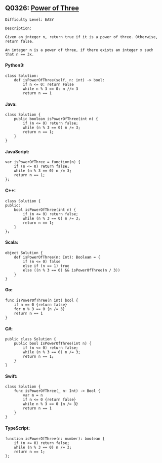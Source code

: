 ## Q0326: [Power of Three](https://leetcode.com/problems/power-of-three/)

```
Difficulty Level: EASY
```

```
Description:

Given an integer n, return true if it is a power of three. Otherwise, return false.

An integer n is a power of three, if there exists an integer x such that n == 3x.
```

#### Python3:

```
class Solution:
    def isPowerOfThree(self, n: int) -> bool:
        if n <= 0: return False
        while n % 3 == 0: n //= 3
        return n == 1
```

#### Java:

```
class Solution {
    public boolean isPowerOfThree(int n) {
        if (n <= 0) return false;
        while (n % 3 == 0) n /= 3;
        return n == 1;
    }
}
```

#### JavaScript:

```
var isPowerOfThree = function(n) {
    if (n <= 0) return false;
    while (n % 3 == 0) n /= 3;
    return n == 1;
};
```

#### C++:

```
class Solution {
public:
    bool isPowerOfThree(int n) {
        if (n <= 0) return false;
        while (n % 3 == 0) n /= 3;
        return n == 1;
    }
};
```

#### Scala:

```
object Solution {
    def isPowerOfThree(n: Int): Boolean = {
        if (n <= 0) false
        else if (n == 1) true
        else ((n % 3 == 0) && isPowerOfThree(n / 3))
    }
}
```

#### Go:

```
func isPowerOfThree(n int) bool {
    if n == 0 {return false}
    for n % 3 == 0 {n /= 3}
    return n == 1
}
```

#### C#:

```
public class Solution {
    public bool IsPowerOfThree(int n) {
        if (n <= 0) return false;
        while (n % 3 == 0) n /= 3;
        return n == 1;
    }
}
```

#### Swift:

```
class Solution {
    func isPowerOfThree(_ n: Int) -> Bool {
        var n = n
        if n <= 0 {return false}
        while n % 3 == 0 {n /= 3}
        return n == 1
    }
}
```

#### TypeScript:

```
function isPowerOfThree(n: number): boolean {
    if (n <= 0) return false;
    while (n % 3 == 0) n /= 3;
    return n == 1;
};
```